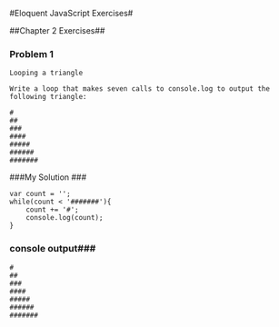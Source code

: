 #Eloquent JavaScript Exercises#

##Chapter 2 Exercises##

### Problem 1 ###
```
Looping a triangle

Write a loop that makes seven calls to console.log to output the following triangle:

#
##
###
####
#####
######
#######
```

###My Solution ###

```
var count = '';
while(count < '#######'){
	count += '#';
	console.log(count);
}
```

### console output###

```
#
##
###
####
#####
######
#######
```
